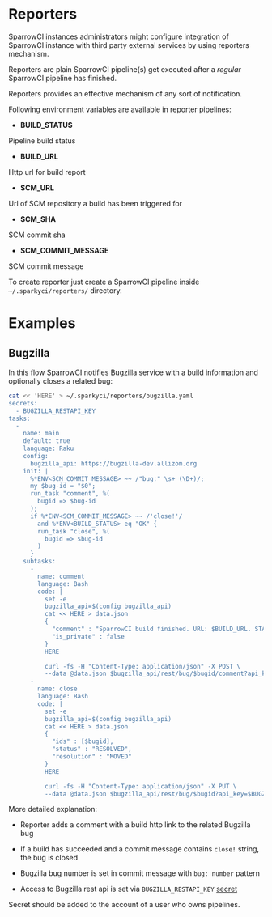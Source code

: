 # Reporters

SparrowCI instances administrators might configure integration of SparrowCI instance with
third party external services by using reporters mechanism.

Reporters are plain SparrowCI pipeline(s) get executed after a _regular_ SparrowCI pipeline has finished.

Reporters provides an effective mechanism of any sort of notification. 

Following environment variables are available in reporter pipelines:

* **BUILD_STATUS**

Pipeline build status

* **BUILD_URL**

Http url for build report 

* **SCM_URL**

Url of SCM repository a build has been triggered for

* **SCM_SHA**

SCM commit sha

* **SCM_COMMIT_MESSAGE**

SCM commit message

To create reporter just create a SparrowCI pipeline inside `~/.sparkyci/reporters/` directory.

# Examples

## Bugzilla

In this flow SparrowCI notifies Bugzilla service with a build information and optionally closes a related bug:

```bash
cat << 'HERE' > ~/.sparkyci/reporters/bugzilla.yaml
secrets:
  - BUGZILLA_RESTAPI_KEY
tasks:
  - 
    name: main
    default: true
    language: Raku
    config:
      bugzilla_api: https://bugzilla-dev.allizom.org
    init: |
      %*ENV<SCM_COMMIT_MESSAGE> ~~ /"bug:" \s+ (\D+)/;
      my $bug-id = "$0";
      run_task "comment", %(
        bugid => $bug-id
      );
      if %*ENV<SCM_COMMIT_MESSAGE> ~~ /'close!'/ 
        and %*ENV<BUILD_STATUS> eq "OK" {
        run_task "close", %(
          bugid => $bug-id
        )
      }
    subtasks:
      - 
        name: comment
        language: Bash
        code: |
          set -e
          bugzilla_api=$(config bugzilla_api)
          cat << HERE > data.json
          {
            "comment" : "SparrowCI build finished. URL: $BUILD_URL. STATUS: $BUILD_STATUS",
            "is_private" : false
          }      
          HERE

          curl -fs -H "Content-Type: application/json" -X POST \
          --data @data.json $bugzilla_api/rest/bug/$bugid/comment?api_key=$BUGZILLA_RESTAPI_KEY
      - 
        name: close
        language: Bash
        code: |
          set -e
          bugzilla_api=$(config bugzilla_api)
          cat << HERE > data.json
          {
            "ids" : [$bugid],
            "status" : "RESOLVED",
            "resolution" : "MOVED"
          }          
          HERE

          curl -fs -H "Content-Type: application/json" -X PUT \
          --data @data.json $bugzilla_api/rest/bug/$bugid?api_key=$BUGZILLA_RESTAPI_KEY
```

More detailed explanation:

* Reporter adds a comment with a build http link to the related Bugzilla bug

* If a build has succeeded and a commit message contains `close!` string, the bug is closed

* Bugzilla bug number is set in commit message with `bug: number` pattern

* Access to Bugzilla rest api is set via `BUGZILLA_RESTAPI_KEY` [secret](https://github.com/melezhik/SparrowCI#secrets-management)

Secret should be added to the account of a user who owns pipelines.
